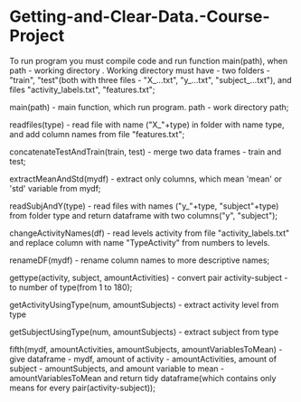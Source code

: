 # Getting-and-Clear-Data.-Course-Project

To run program you must compile code and run function main(path), when path - working directory .
Working directory must have - two folders  - "train", "test"(both with three files - "X_...txt", "y_...txt", "subject_...txt"), and files "activity_labels.txt", "features.txt";
 
main(path) - main function, which run program. path - work directory path;

readfiles(type) - read file with name ("X_"+type) in folder with name type, and add column names from file "features.txt";

concatenateTestAndTrain(train, test) - merge two data frames - train and test;

extractMeanAndStd(mydf) - extract only columns, which mean 'mean' or 'std' variable from mydf;

readSubjAndY(type) - read files with names ("y_"+type, "subject"+type) from folder type and return dataframe with two columns("y", "subject");

changeActivityNames(df) - read levels activity from file "activity_labels.txt" and replace column with name "TypeActivity" from numbers to levels.

renameDF(mydf) - rename column names to more descriptive names;

gettype(activity, subject, amountActivities) - convert pair activity-subject - to number of type(from 1 to 180);

getActivityUsingType(num, amountSubjects) - extract activity level from type

getSubjectUsingType(num, amountSubjects) - extract subject from type

fifth(mydf, amountActivities, amountSubjects, amountVariablesToMean) - give dataframe - mydf, amount of activity - amountActivities, amount of subject - amountSubjects, and amount variable to mean - amountVariablesToMean and return tidy dataframe(which contains only means for every pair(activity-subject));

